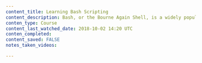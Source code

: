 ```yaml
---
content_title: Learning Bash Scripting
content_description: Bash, or the Bourne Again Shell, is a widely popular command-line interpreter for administration and programming tasks. It's also the default option on Mac OS X and Linux. But Bash is different than most scripting languages. That's why Scott Simpson spends some time in this course running you through the syntaxâ€”introducing variables, numbers, and control structuresâ€”so you can start writing scripts right away. He shows you how to wrap up multiline operations in one file, implement flow control, and interact with users to get input. Plus, he offers challenges along the way that allow you to put what you've learned to the test.
conten_type: Course
content_last_watched_date: 2018-10-02 14:20 UTC
conten_completed: 
content_saved: FALSE
notes_taken_videos:

---
```

